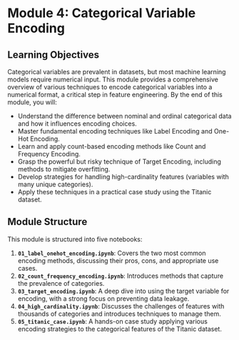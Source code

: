 # Module 4: Categorical Variable Encoding

## Learning Objectives

Categorical variables are prevalent in datasets, but most machine learning models require numerical input. This module provides a comprehensive overview of various techniques to encode categorical variables into a numerical format, a critical step in feature engineering. By the end of this module, you will:

- Understand the difference between nominal and ordinal categorical data and how it influences encoding choices.
- Master fundamental encoding techniques like Label Encoding and One-Hot Encoding.
- Learn and apply count-based encoding methods like Count and Frequency Encoding.
- Grasp the powerful but risky technique of Target Encoding, including methods to mitigate overfitting.
- Develop strategies for handling high-cardinality features (variables with many unique categories).
- Apply these techniques in a practical case study using the Titanic dataset.

## Module Structure

This module is structured into five notebooks:

1.  **`01_label_onehot_encoding.ipynb`**: Covers the two most common encoding methods, discussing their pros, cons, and appropriate use cases.
2.  **`02_count_frequency_encoding.ipynb`**: Introduces methods that capture the prevalence of categories.
3.  **`03_target_encoding.ipynb`**: A deep dive into using the target variable for encoding, with a strong focus on preventing data leakage.
4.  **`04_high_cardinality.ipynb`**: Discusses the challenges of features with thousands of categories and introduces techniques to manage them.
5.  **`05_titanic_case.ipynb`**: A hands-on case study applying various encoding strategies to the categorical features of the Titanic dataset. 